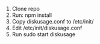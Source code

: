1. Clone repo
2. Run: npm install
3. Copy diskusage.conf to /etc/init/
4. Edit /etc/init/diskusage.conf
5. Run sudo start diskusage
